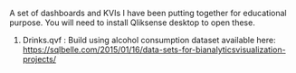 A set of dashboards and KVIs I have been putting together for educational purpose. You will need to install Qliksense desktop to open these.
1. Drinks.qvf : Build using alcohol consumption dataset available here: https://sqlbelle.com/2015/01/16/data-sets-for-bianalyticsvisualization-projects/
